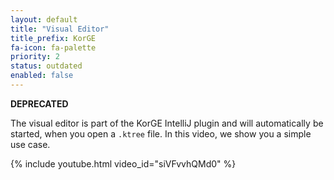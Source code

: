 ```yaml
---
layout: default
title: "Visual Editor"
title_prefix: KorGE
fa-icon: fa-palette
priority: 2
status: outdated
enabled: false
---
```

**DEPRECATED**

The visual editor is part of the KorGE IntelliJ plugin and will automatically be started, when you open a `.ktree`  file.
In this video, we show you a simple use case.

{% include youtube.html video_id="siVFvvhQMd0" %}
